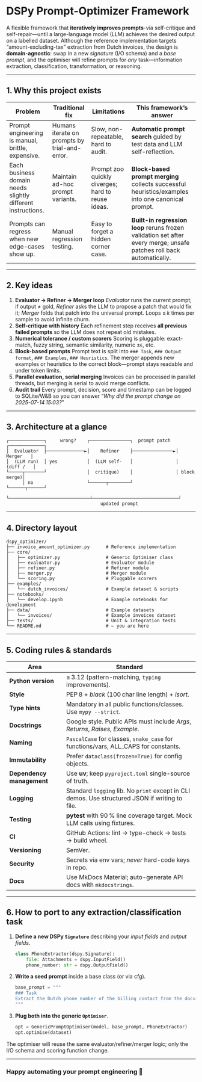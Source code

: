 # DSPy Prompt-Optimizer Framework

A flexible framework that **iteratively improves prompts**-via self-critique and self-repair—until a large-language model (LLM) achieves the desired output on a labelled dataset.
Although the reference implementation targets “amount-excluding-tax” extraction from Dutch invoices, the design is **domain-agnostic**: swap in a new *signature* (I/O schema) and a *base prompt*, and the optimiser will refine prompts for *any* task—information extraction, classification, transformation, or reasoning.

---

## 1. Why this project exists

| Problem                                                     | Traditional fix                               | Limitations                                       | This framework’s answer                                                                                              |
| ----------------------------------------------------------- | --------------------------------------------- | ------------------------------------------------- | -------------------------------------------------------------------------------------------------------------------- |
| Prompt engineering is manual, brittle, expensive.           | Humans iterate on prompts by trial-and-error. | Slow, non-repeatable, hard to audit.              | **Automatic prompt search** guided by test data and LLM self-reflection.                                             |
| Each business domain needs slightly different instructions. | Maintain ad-hoc prompt variants.              | Prompt zoo quickly diverges; hard to reuse ideas. | **Block-based prompt merging** collects successful heuristics/examples into one canonical prompt.                    |
| Prompts can regress when new edge-cases show up.            | Manual regression testing.                    | Easy to forget a hidden corner case.              | **Built-in regression loop** reruns frozen validation set after every merge; unsafe patches roll back automatically. |

---

## 2. Key ideas

1. **Evaluator → Refiner → Merger loop**
   *Evaluator* runs the current prompt; if output ≠ gold, *Refiner* asks the LLM to propose a patch that would fix it; *Merger* folds that patch into the universal prompt.
   Loops ≤ *k* times per sample to avoid infinite churn.
2. **Self-critique with history**
   Each refinement step receives **all previous failed prompts** so the LLM does not repeat old mistakes.
3. **Numerical tolerance / custom scorers**
   Scoring is pluggable: exact-match, fuzzy string, semantic similarity, numeric ±ϵ, etc.
4. **Block-based prompts**
   Prompt text is split into `### Task`, `### Output format`, `### Examples`, `### Heuristics`.
   The merger appends new examples or heuristics to the correct block—prompt stays readable and under token limits.
5. **Parallel evaluation, serial merging**
   Invoices can be processed in parallel threads, but merging is serial to avoid merge conflicts.
6. **Audit trail**
   Every prompt, decision, score and timestamp can be logged to SQLite/W\&B so you can answer “*Why did the prompt change on 2025-07-14 15:03?*”

---

## 3. Architecture at a glance

```text
┌─────────────┐     wrong?    ┌───────────────┐  prompt patch  ┌─────────────┐
│  Evaluator  ├──────────────►│    Refiner    ├───────────────►│    Merger   │
│  (LLM run)  │ yes           │  (LLM self-   │                │   (diff /   │
└─────┬───────┘               │  critique)    │                │ block merge)│
      │ no                    └──────┬────────┘                └──────┬──────┘
      └──────────────────────────────┴────────────────────────────────┘
                                   updated prompt
```

---

## 4. Directory layout

```
dspy_optimizer/
├── invoice_amount_optimizer.py      # Reference implementation
├── core/
│   ├── optimizer.py                 # Generic Optimiser class
│   ├── evaluator.py                 # Evaluator module
│   ├── refiner.py                   # Refiner module
│   ├── merger.py                    # Merger module
│   └── scoring.py                   # Pluggable scorers
├── examples/
│   └── dutch_invoices/              # Example dataset & scripts
├── notebooks/
│   └── develop.ipynb                # Example notebooks for development
├── data/                            # Example datasets
│   └── invoices/                    # Example invoices dataset
├── tests/                           # Unit & integration tests
└── README.md                        # ← you are here
```

---

## 5. Coding rules & standards

| Area                      | Standard                                                                                        |
| ------------------------- | ----------------------------------------------------------------------------------------------- |
| **Python version**        | ≥ 3.12 (pattern-matching, `typing` improvements).                                               |
| **Style**                 | PEP 8 + *black* (100 char line length) + *isort*.                                               |
| **Type hints**            | Mandatory in all public functions/classes. Use `mypy --strict`.                                 |
| **Docstrings**            | Google style. Public APIs must include *Args*, *Returns*, *Raises*, *Example*.                  |
| **Naming**                | `PascalCase` for classes, `snake_case` for functions/vars, ALL\_CAPS for constants.             |
| **Immutability**          | Prefer `dataclass(frozen=True)` for config objects.                                             |
| **Dependency management** | Use **uv**; keep `pyproject.toml` single-source of truth.                                   |
| **Logging**               | Standard `logging` lib. No `print` except in CLI demos. Use structured JSON if writing to file. |
| **Testing**               | **pytest** with 90 % line coverage target. Mock LLM calls using fixtures.                       |
| **CI**                    | GitHub Actions: lint → type-check → tests → build wheel.                                        |
| **Versioning**            | SemVer.                                                                                         |
| **Security**              | Secrets via env vars; *never* hard-code keys in repo.                                           |
| **Docs**                  | Use MkDocs Material; auto-generate API docs with `mkdocstrings`.                                |

---

## 6. How to port to **any** extraction/classification task

1. **Define a new DSPy `Signature`** describing your *input fields* and *output fields*.

   ```python
   class PhoneExtractor(dspy.Signature):
       file: Attachments = dspy.InputField()
       phone_number: str = dspy.OutputField()
   ```
2. **Write a seed prompt** inside a base class (or via cfg).

   ```python
   base_prompt = """
   ### Task
   Extract the Dutch phone number of the billing contact from the document...
   """
   ```
3. **Plug both into the generic `Optimiser`**.

   ```python
   opt = GenericPromptOptimiser(model, base_prompt, PhoneExtractor)
   opt.optimise(dataset)
   ```

The optimiser will reuse the same evaluator/refiner/merger logic; only the I/O schema and scoring function change.

---



### Happy automating your prompt engineering 🚀

